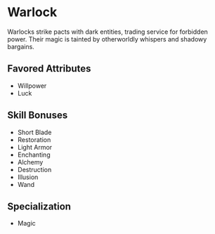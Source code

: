 # Warlock

Warlocks strike pacts with dark entities, trading service for forbidden power. Their magic is tainted by otherworldly whispers and shadowy bargains. 

## Favored Attributes
- Willpower
- Luck

## Skill Bonuses
- Short Blade
- Restoration
- Light Armor
- Enchanting
- Alchemy
- Destruction
- Illusion
- Wand

## Specialization
- Magic